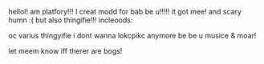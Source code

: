hellol! am platfory!!! I creat modd for bab be u!!!!! it got mee! and scary humn :( but also thingifie!!! incleoods:

oc
varius thingyifie
i dont wanna lokcpikc anymore
be be u
musice
& moar!

let meem know iff therer are bogs!

